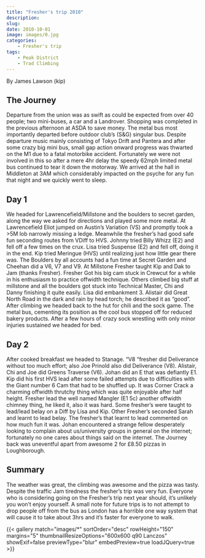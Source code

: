 ```yaml
---
title: "Fresher's trip 2010"
description: 
slug: 
date: 2010-10-01
image: images/0.jpg
categories:
    - Fresher's trip
tags:
    - Peak District
    - Trad Climbing
---
```


By James Lawson (kip)

## The Journey
Departure from the union was as swift as could be expected from over 40 people; two mini-buses, a car
and a Landrover. Shopping was completed in the previous afternoon at ASDA to save money. The
metal bus most importantly departed before outdoor club’s (S&G) singular bus.
Despite departure music mainly consisting of Tokyo Drift and Pantera and after some crazy big
mini bus, small gap action onward progress was thwarted on the M1 due to a fatal motorbike accident.
Fortunately we were not involved in this so after a mere 4hr delay the speedy 62mph limited metal bus
continued to tear it down the motorway. We arrived at the hall in Middleton at 3AM which
considerably impacted on the psyche for any fun that night and we quickly went to sleep.

## Day 1
We headed for Lawrencefield/Millstone and the boulders to secret garden, along the way we asked for
directions and played some more metal. At Lawrencefield Eliot jumped on Austin’s Variation (VS) and
promptly took a >5M lob narrowly missing a ledge. Meanwhile the fresher’s had good safe fun
seconding routes from VDiff to HVS. Johnny tried Billy Whizz (E2) and fell off a few times on the crux.
Lisa tried Suspense (E2) and fell off, doing it in the end. Kip tried Meringue (HVS) until realizing just how
little gear there was.
The Boulders by all accounts had a fun time at Secret Garden and Cheehan did a V6, V7 and V9.
At Millstone Fresher taught Kip and Dak to Jam (thanks Fresher). Fresher Got his big cam stuck in
Crewcut for a while in his enthusiasm to practice offwidth technique. Others climbed big stuff at
millstone and all the boulders got stuck into Technical Master, Chi and Danny finishing it quite easily.
Lisa did embankment 3. Alistair did Great North Road in the dark and rain by head torch; he described it
as “good”.
After climbing we headed back to the hut for chili and the sock game. The metal bus, cementing its
position as the cool bus stopped off for reduced bakery products. After a few hours of crazy sock
wrestling with only minor injuries sustained we headed for bed.


## Day 2
After cooked breakfast we headed to Stanage. “V8 “fresher did Deliverance without too much effort;
also Joe Prinold also did Deliverance (V8). Alistair, Chi and Joe did Greens Traverse (V6). Johan did an E
that was defiantly E1. Kip did his first HVS lead after some failed attempts due to difficulties with the
Giant number 6 Cam that had to be shuffled up. It was Corner Crack a charming offwidth thrutchy thing
which was quite enjoyable after half height. Fresher lead the well named Mangler (E1 5c) another
offwidth chimney thing, he liked it, also it was hard. Some fresher’s were taught to lead/lead belay on a
Diff by Lisa and Kip. Other Fresher’s seconded Sarah and learnt to lead belay. The fresher’s that learnt
to lead commented on how much fun it was. Johan encountered a strange fellow desperately looking to
complain about us/university groups in general on the internet; fortunately no one cares about things
said on the internet. The Journey back was uneventful apart from awesome 2 for £8.50 pizzas in
Loughborough.


## Summary

The weather was great, the climbing was awesome and the pizza was tasty. Despite the traffic Jam
tiredness the fresher’s trip was very fun. Everyone who is considering going on the Fresher’s trip next
year should, it’s unlikely you won’t enjoy yourself. A small note for future trips is to not attempt to drop people off from the bus as London has a horrible one way system that will cause it to take about 3hrs
and it’s faster for everyone to walk.


{{< gallery match="images/*" sortOrder="desc" rowHeight="150" margins="5" thumbnailResizeOptions="600x600 q90 Lanczos" showExif=false previewType="blur" embedPreview=true loadJQuery=true >}}


